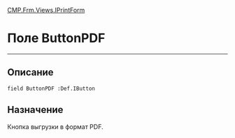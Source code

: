 ﻿---
Link: CMP.Frm.Views.IPrintForm.@ButtonPDF
---

<!---  Навигация
[Имя проекта](#) :
-->
[CMP.Frm.Views.IPrintForm](Default)

# Поле ButtonPDF
---

## Описание

    field ButtonPDF :Def.IButton

<!--
## Аргументы{#Args}

### Аргумент1

Описание аргумента 1
-->

## Назначение

Кнопка выгрузки в формат PDF.

<!--
## Пример

    ButtonPDF...
-->

